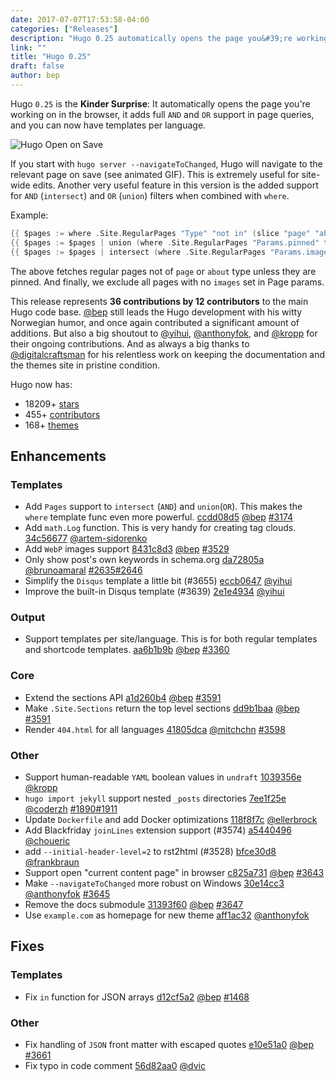 ```yaml
---
date: 2017-07-07T17:53:58-04:00
categories: ["Releases"]
description: "Hugo 0.25 automatically opens the page you&#39;re working on in the browser"
link: ""
title: "Hugo 0.25"
draft: false
author: bep
---
```


Hugo `0.25` is the **Kinder Surprise**: It automatically opens the page you&#39;re working on in the browser, it adds full `AND` and `OR` support in page queries, and you can now have templates per language.

![Hugo Open on Save](https://cdn-standard5.discourse.org/uploads/gohugo/optimized/2X/6/622088d4a8eacaf62bbbaa27dab19d789e10fe09_1_690x345.gif "Hugo Open on Save")

If you start with `hugo server --navigateToChanged`, Hugo will navigate to the relevant page on save (see animated GIF). This is extremely useful for site-wide edits. Another very useful feature in this version is the added support for `AND` (`intersect`)  and `OR` (`union`)  filters when combined with `where`.

Example:

```go
{{ $pages := where .Site.RegularPages "Type" "not in" (slice "page" "about") }}
{{ $pages := $pages | union (where .Site.RegularPages "Params.pinned" true) }}
{{ $pages := $pages | intersect (where .Site.RegularPages "Params.images" "!=" nil) }}
```

The above fetches regular pages not of `page` or `about` type unless they are pinned. And finally, we exclude all pages with no `images` set in Page params.

This release represents **36 contributions by 12 contributors** to the main Hugo code base. [@bep](https://github.com/bep) still leads the Hugo development with his witty Norwegian humor, and once again contributed a significant amount of additions. But also a big shoutout to [@yihui](https://github.com/yihui), [@anthonyfok](https://github.com/anthonyfok), and [@kropp](https://github.com/kropp) for their ongoing contributions. And as always a big thanks to [@digitalcraftsman](https://github.com/digitalcraftsman) for his relentless work on keeping the documentation and the themes site in pristine condition.

Hugo now has:

* 18209&#43; [stars](https://github.com/gohugoio/hugo/stargazers)
* 455&#43; [contributors](https://github.com/gohugoio/hugo/graphs/contributors)
* 168&#43; [themes](http://themes.gohugo.io/)

## Enhancements

### Templates

* Add `Pages` support to `intersect` (`AND`) and `union`(`OR`). This makes the `where` template func even more powerful. [ccdd08d5](https://github.com/gohugoio/hugo/commit/ccdd08d57ab64441e93d6861ae126b5faacdb92f) [@bep](https://github.com/bep) [#3174](https://github.com/gohugoio/hugo/issues/3174)
* Add `math.Log` function. This is very handy for creating tag clouds. [34c56677](https://github.com/gohugoio/hugo/commit/34c566773a1364077e1397daece85b22948dc721) [@artem-sidorenko](https://github.com/artem-sidorenko) 
* Add `WebP` images support [8431c8d3](https://github.com/gohugoio/hugo/commit/8431c8d39d878c18c6b5463d9091a953608df10b) [@bep](https://github.com/bep) [#3529](https://github.com/gohugoio/hugo/issues/3529)
* Only show post&#39;s own keywords in schema.org [da72805a](https://github.com/gohugoio/hugo/commit/da72805a4304a57362e8e79a01cc145767b027c5) [@brunoamaral](https://github.com/brunoamaral) [#2635](https://github.com/gohugoio/hugo/issues/2635)[#2646](https://github.com/gohugoio/hugo/issues/2646)
* Simplify the `Disqus` template a little bit (#3655) [eccb0647](https://github.com/gohugoio/hugo/commit/eccb0647821e9db20ba9800da1b4861807cc5205) [@yihui](https://github.com/yihui) 
* Improve the built-in Disqus template (#3639) [2e1e4934](https://github.com/gohugoio/hugo/commit/2e1e4934b60ce8081a7f3a79191ed204f3098481) [@yihui](https://github.com/yihui) 

### Output

* Support templates per site/language. This is for both regular templates and shortcode templates. [aa6b1b9b](https://github.com/gohugoio/hugo/commit/aa6b1b9be7c9d7322333893b642aaf8c7a5f2c2e) [@bep](https://github.com/bep) [#3360](https://github.com/gohugoio/hugo/issues/3360)

### Core

* Extend the sections API [a1d260b4](https://github.com/gohugoio/hugo/commit/a1d260b41a6673adef679ec4e262c5f390432cf5) [@bep](https://github.com/bep) [#3591](https://github.com/gohugoio/hugo/issues/3591)
* Make `.Site.Sections` return the top level sections [dd9b1baa](https://github.com/gohugoio/hugo/commit/dd9b1baab0cb860a3eb32fd9043bac18cab3f9f0) [@bep](https://github.com/bep) [#3591](https://github.com/gohugoio/hugo/issues/3591)
* Render `404.html` for all languages [41805dca](https://github.com/gohugoio/hugo/commit/41805dca9e40e9b0952e04d06074e6fc91140495) [@mitchchn](https://github.com/mitchchn) [#3598](https://github.com/gohugoio/hugo/issues/3598)

### Other

* Support human-readable `YAML` boolean values in `undraft` [1039356e](https://github.com/gohugoio/hugo/commit/1039356edf747f044c989a5bc0e85d792341ed5d) [@kropp](https://github.com/kropp) 
* `hugo import jekyll` support nested `_posts` directories [7ee1f25e](https://github.com/gohugoio/hugo/commit/7ee1f25e9ef3be8f99c171e8e7982f4f82c13e16) [@coderzh](https://github.com/coderzh) [#1890](https://github.com/gohugoio/hugo/issues/1890)[#1911](https://github.com/gohugoio/hugo/issues/1911)
* Update `Dockerfile` and add Docker optimizations [118f8f7c](https://github.com/gohugoio/hugo/commit/118f8f7cf22d756d8a894ff93551974a806f2155) [@ellerbrock](https://github.com/ellerbrock) 
* Add Blackfriday `joinLines` extension support (#3574) [a5440496](https://github.com/gohugoio/hugo/commit/a54404968a4b36579797f2e7ff7f5eada94866d9) [@choueric](https://github.com/choueric) 
* add `--initial-header-level=2` to rst2html (#3528) [bfce30d8](https://github.com/gohugoio/hugo/commit/bfce30d85972c27c27e8a2caac9db6315f813298) [@frankbraun](https://github.com/frankbraun) 
* Support open "current content page" in browser [c825a731](https://github.com/gohugoio/hugo/commit/c825a7312131b4afa67ee90d593640dee3525d98) [@bep](https://github.com/bep) [#3643](https://github.com/gohugoio/hugo/issues/3643)
* Make `--navigateToChanged` more robust on Windows [30e14cc3](https://github.com/gohugoio/hugo/commit/30e14cc31678ddc204b082ab362f86b6b8063881) [@anthonyfok](https://github.com/anthonyfok) [#3645](https://github.com/gohugoio/hugo/issues/3645)
* Remove the docs submodule [31393f60](https://github.com/gohugoio/hugo/commit/31393f6024416ea1b2e61d1080dfd7104df36eda) [@bep](https://github.com/bep) [#3647](https://github.com/gohugoio/hugo/issues/3647)
* Use `example.com` as homepage for new theme [aff1ac32](https://github.com/gohugoio/hugo/commit/aff1ac3235b6c075d01f7237addf44fecdd36d82) [@anthonyfok](https://github.com/anthonyfok) 

## Fixes

### Templates

* Fix `in` function for JSON arrays [d12cf5a2](https://github.com/gohugoio/hugo/commit/d12cf5a25df00fa16c59f0b2ae282187a398214c) [@bep](https://github.com/bep) [#1468](https://github.com/gohugoio/hugo/issues/1468)

### Other

* Fix handling of `JSON` front matter with escaped quotes [e10e51a0](https://github.com/gohugoio/hugo/commit/e10e51a00827b9fdc1bee51439fef05afc529831) [@bep](https://github.com/bep) [#3661](https://github.com/gohugoio/hugo/issues/3661)
* Fix typo in code comment [56d82aa0](https://github.com/gohugoio/hugo/commit/56d82aa025f4d2edb1dc6315132cd7ab52df649a) [@dvic](https://github.com/dvic) 